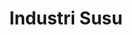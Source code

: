 ---
id: 36
title : Industri Susu
linkurl: https://kutt.it/DExauV
fitur: aspekpajak
category: aspekpajak
createdTime : 31/07/2019
modifiedTime : 20/01/2020
topik: Versi Lengkap
---